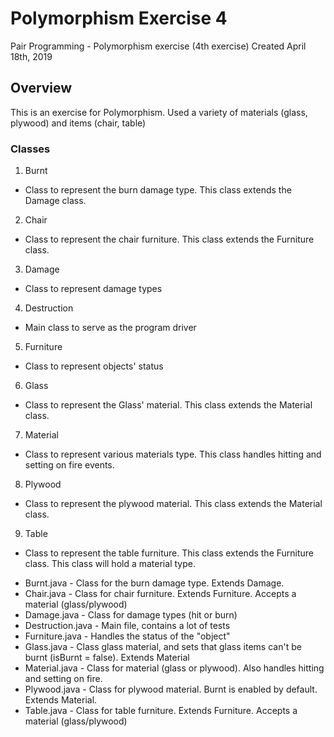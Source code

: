 # Polymorphism Exercise 4

Pair Programming - Polymorphism exercise (4th exercise)
Created April 18th, 2019

## Overview
This is an exercise for Polymorphism.
Used a variety of materials (glass, plywood) and items (chair, table)

### Classes
1. Burnt
* Class to represent the burn damage type. This class extends the Damage class.

2. Chair
* Class to represent the chair furniture. This class extends the Furniture class.

3. Damage
* Class to represent damage types

4. Destruction
* Main class to serve as the program driver

5. Furniture
* Class to represent objects' status

6. Glass
* Class to represent the Glass' material. This class extends the Material class.

7. Material
* Class to represent various materials type. This class handles hitting and setting on fire events.

8. Plywood
* Class to represent the plywood material. This class extends the Material class.

9. Table
* Class to represent the table furniture. This class extends the Furniture class. This class will hold a material type.

- Burnt.java - Class for the burn damage type. Extends Damage.
- Chair.java - Class for chair furniture. Extends Furniture. Accepts a material (glass/plywood)
- Damage.java - Class for damage types (hit or burn)
- Destruction.java - Main file, contains a lot of tests
- Furniture.java - Handles the status of the "object"
- Glass.java - Class glass material, and sets that glass items can't be burnt (isBurnt = false). Extends Material
- Material.java - Class for material (glass or plywood). Also handles hitting and setting on fire.
- Plywood.java - Class for plywood material. Burnt is enabled by default. Extends Material.
- Table.java - Class for table furniture. Extends Furniture. Accepts a material (glass/plywood)
